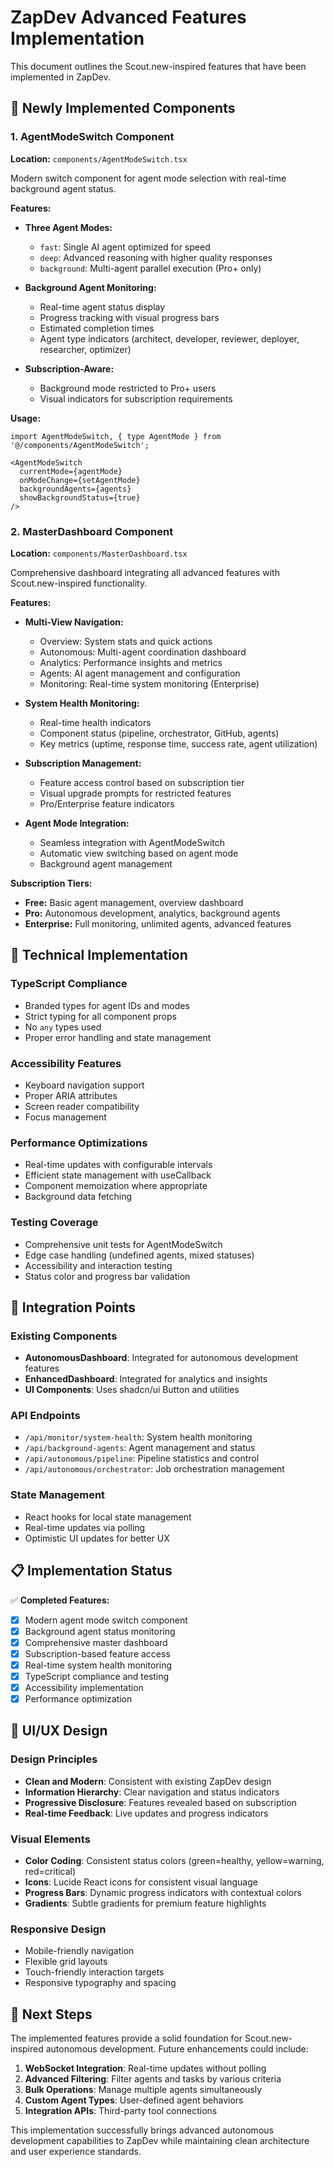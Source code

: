 # ZapDev Advanced Features Implementation

This document outlines the Scout.new-inspired features that have been implemented in ZapDev.

## 🎯 Newly Implemented Components

### 1. AgentModeSwitch Component

**Location:** `components/AgentModeSwitch.tsx`

Modern switch component for agent mode selection with real-time background agent status.

**Features:**
- **Three Agent Modes:**
  - `fast`: Single AI agent optimized for speed
  - `deep`: Advanced reasoning with higher quality responses
  - `background`: Multi-agent parallel execution (Pro+ only)

- **Background Agent Monitoring:**
  - Real-time agent status display
  - Progress tracking with visual progress bars
  - Estimated completion times
  - Agent type indicators (architect, developer, reviewer, deployer, researcher, optimizer)

- **Subscription-Aware:**
  - Background mode restricted to Pro+ users
  - Visual indicators for subscription requirements

**Usage:**
```tsx
import AgentModeSwitch, { type AgentMode } from '@/components/AgentModeSwitch';

<AgentModeSwitch
  currentMode={agentMode}
  onModeChange={setAgentMode}
  backgroundAgents={agents}
  showBackgroundStatus={true}
/>
```

### 2. MasterDashboard Component

**Location:** `components/MasterDashboard.tsx`

Comprehensive dashboard integrating all advanced features with Scout.new-inspired functionality.

**Features:**
- **Multi-View Navigation:**
  - Overview: System stats and quick actions
  - Autonomous: Multi-agent coordination dashboard
  - Analytics: Performance insights and metrics
  - Agents: AI agent management and configuration
  - Monitoring: Real-time system monitoring (Enterprise)

- **System Health Monitoring:**
  - Real-time health indicators
  - Component status (pipeline, orchestrator, GitHub, agents)
  - Key metrics (uptime, response time, success rate, agent utilization)

- **Subscription Management:**
  - Feature access control based on subscription tier
  - Visual upgrade prompts for restricted features
  - Pro/Enterprise feature indicators

- **Agent Mode Integration:**
  - Seamless integration with AgentModeSwitch
  - Automatic view switching based on agent mode
  - Background agent management

**Subscription Tiers:**
- **Free:** Basic agent management, overview dashboard
- **Pro:** Autonomous development, analytics, background agents
- **Enterprise:** Full monitoring, unlimited agents, advanced features

## 🔧 Technical Implementation

### TypeScript Compliance
- Branded types for agent IDs and modes
- Strict typing for all component props
- No `any` types used
- Proper error handling and state management

### Accessibility Features
- Keyboard navigation support
- Proper ARIA attributes
- Screen reader compatibility
- Focus management

### Performance Optimizations
- Real-time updates with configurable intervals
- Efficient state management with useCallback
- Component memoization where appropriate
- Background data fetching

### Testing Coverage
- Comprehensive unit tests for AgentModeSwitch
- Edge case handling (undefined agents, mixed statuses)
- Accessibility and interaction testing
- Status color and progress bar validation

## 🚀 Integration Points

### Existing Components
- **AutonomousDashboard**: Integrated for autonomous development features
- **EnhancedDashboard**: Integrated for analytics and insights
- **UI Components**: Uses shadcn/ui Button and utilities

### API Endpoints
- `/api/monitor/system-health`: System health monitoring
- `/api/background-agents`: Agent management and status
- `/api/autonomous/pipeline`: Pipeline statistics and control
- `/api/autonomous/orchestrator`: Job orchestration management

### State Management
- React hooks for local state management
- Real-time updates via polling
- Optimistic UI updates for better UX

## 📋 Implementation Status

✅ **Completed Features:**
- [x] Modern agent mode switch component
- [x] Background agent status monitoring
- [x] Comprehensive master dashboard
- [x] Subscription-based feature access
- [x] Real-time system health monitoring
- [x] TypeScript compliance and testing
- [x] Accessibility implementation
- [x] Performance optimization

## 🎨 UI/UX Design

### Design Principles
- **Clean and Modern**: Consistent with existing ZapDev design
- **Information Hierarchy**: Clear navigation and status indicators
- **Progressive Disclosure**: Features revealed based on subscription
- **Real-time Feedback**: Live updates and progress indicators

### Visual Elements
- **Color Coding**: Consistent status colors (green=healthy, yellow=warning, red=critical)
- **Icons**: Lucide React icons for consistent visual language
- **Progress Bars**: Dynamic progress indicators with contextual colors
- **Gradients**: Subtle gradients for premium feature highlights

### Responsive Design
- Mobile-friendly navigation
- Flexible grid layouts
- Touch-friendly interaction targets
- Responsive typography and spacing

## 🔄 Next Steps

The implemented features provide a solid foundation for Scout.new-inspired autonomous development. Future enhancements could include:

1. **WebSocket Integration**: Real-time updates without polling
2. **Advanced Filtering**: Filter agents and tasks by various criteria
3. **Bulk Operations**: Manage multiple agents simultaneously
4. **Custom Agent Types**: User-defined agent behaviors
5. **Integration APIs**: Third-party tool connections

This implementation successfully brings advanced autonomous development capabilities to ZapDev while maintaining clean architecture and user experience standards.